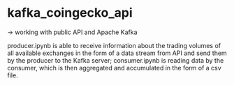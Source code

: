 # kafka_coingecko_api 
-> working with public API and Apache Kafka

producer.ipynb is able to receive information about the trading volumes of all available exchanges in the form of a data stream from API 
and send them by the producer to the Kafka server;
consumer.ipynb is reading data by the consumer, which is then aggregated and accumulated in the form of a csv file.
